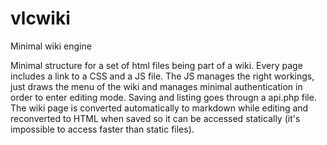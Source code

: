 # vlcwiki
Minimal wiki engine

Minimal structure for a set of html files being part of a wiki. Every page includes a link to a CSS and a JS file. The JS manages the right workings, just draws the menu of the wiki and manages minimal authentication in order to enter editing mode. Saving and listing goes througn a api.php file. The wiki page is converted automatically to markdown while editing and reconverted to HTML when saved so it can be accessed statically (it's impossible to access faster than static files).
